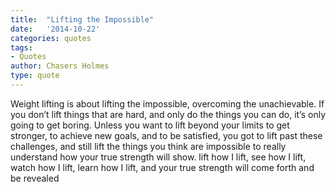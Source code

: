 ```yaml
---
title:  "Lifting the Impossible"
date:   '2014-10-22'
categories: quotes
tags:
- Quotes
author: Chasers Holmes
type: quote
---
```


Weight lifting is about lifting the impossible, overcoming the unachievable. If you don’t lift things that are hard, and only do the things you can do, it’s only going to get boring. Unless you want to lift beyond your limits to get stronger, to achieve new goals, and to be satisfied, you got to lift past these challenges, and still lift the things you think are impossible to really understand how your true strength will show. lift how I lift, see how I lift, watch how I lift, learn how I lift, and your true strength will come forth and be revealed
